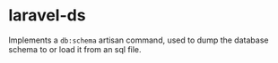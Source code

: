 # laravel-ds

Implements a `db:schema` artisan command, used to dump the database schema to or load it from an sql file.

